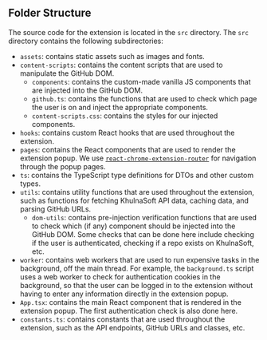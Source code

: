 ## Folder Structure

The source code for the extension is located in the `src` directory. The `src` directory contains the following subdirectories:

- `assets`: contains static assets such as images and fonts.
- `content-scripts`: contains the content scripts that are used to manipulate the GitHub DOM.
    - `components`: contains the custom-made vanilla JS components that are injected into the GitHub DOM.
    - `github.ts`: contains the functions that are used to check which page the user is on and inject the appropriate components.
    - `content-scripts.css`: contains the styles for our injected components.
- `hooks`: contains custom React hooks that are used throughout the extension.
- `pages`: contains the React components that are used to render the extension popup. We use [`react-chrome-extension-router`](https://npmjs.org/package/react-chrome-extension-router) for navigation through the popup pages.
- `ts`: contains the TypeScript type definitions for DTOs and other custom types.
- `utils`: contains utility functions that are used throughout the extension, such as functions for fetching KhulnaSoft API data, caching data, and parsing GitHub URLs.
    - `dom-utils`: contains pre-injection verification functions that are used to check which (if any) component should be injected into the GitHub DOM. Some checks that can be done here include checking if the user is authenticated, checking if a repo exists on KhulnaSoft, etc.
- `worker`: contains web workers that are used to run expensive tasks in the background, off the main thread.
For example, the `background.ts` script uses a web worker to check for authentication cookies in the background, so that the user can be logged in to the extension without having to enter any information directly in the extension popup.
- `App.tsx`: contains the main React component that is rendered in the extension popup. The first authentication check is also done here.
- `constants.ts`: contains constants that are used throughout the extension, such as the API endpoints, GitHub URLs and classes, etc.